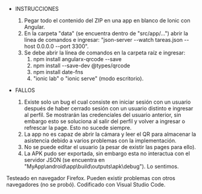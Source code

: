 - INSTRUCCIONES
    1. Pegar todo el contenido del ZIP en una app en blanco de Ionic con Angular. 
    2. En la carpeta "data" (se encuentra dentro de "src/app/...") abrir la línea de comandos e ingresar: "json-server --watch tareas.json --host 0.0.0.0 --port 3300".
    3. Se debe abrir la línea de comandos en la carpeta raíz e ingresar: 
        1. npm install angularx-qrcode --save
        2. npm install --save-dev @types/qrcode
        3. npm install date-fns
        4. "ionic lab" o "ionic serve" (modo escritorio).

- FALLOS
    1. Existe solo un bug el cual consiste en iniciar sesión con un usuario después de haber cerrado sesión con un usuario distinto e ingresar al perfil. Se mostrarán las credenciales del usuario anterior, sin embargo esto se soluciona al salir del perfil y volver a ingresar o refrescar la page. Esto no sucede siempre.
    2. La app no es capaz de abrir la cámara y leer el QR para almacenar la asistencia debido a varios problemas con la implementación. 
    3. No se puede editar el usuario (a pesar de existir las pages para ello). 
    4. La APK pudo ser exportada, sin embargo esta no interactua con el servidor JSON (se encuentra en "MyApp\android\app\build\outputs\apk\debug"). 
    Lo sentimos.

Testeado en navegador Firefox. Pueden existir problemas con otros navegadores (no se probó).
Codificado con Visual Studio Code.
